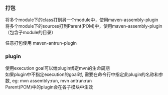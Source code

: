 

### 打包
将多个module下的class打到另一个module中，使用maven-assembly-plugin
将多个module下的sources打到Parent(POM)中，使用maven-assembly-plugin（包含子module的目录）

任意打包使用 maven-antrun-plugin



### plugin
使用execution goal可以给plugin绑定mvn的生命周期   
如果plugin中不指定execution的goal时, 需要在命令行中指定此plugin的名称和参数, eg: mvn assembly:run, mvn antrun:run   
Parent(POM)中的plugin会在各子模块中生效


